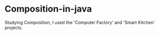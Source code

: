 # Composition-in-java
Studying Composition, I used the 'Computer Factory' and 'Smart Kitchen' projects. 
